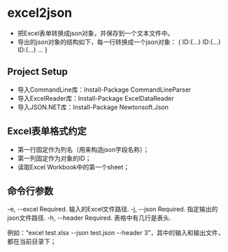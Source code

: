 excel2json
==========

- 把Excel表单转换成json对象，并保存到一个文本文件中。
- 导出的json对象的结构如下，每一行转换成一个json对象：
{
	ID:{...}
	ID:{...}
	ID:{...}
	...
}

Project Setup
-------------
  - 导入CommandLine库：Install-Package CommandLineParser
  - 导入ExcelReader库：Install-Package ExcelDataReader
  - 导入JSON.NET库：Install-Package Newtonsoft.Json

Excel表单格式约定
-----------------
  - 第一行固定作为列名（用来构造json字段名称）；
  - 第一列固定作为对象的ID；
  - 读取Excel Workbook中的第一个sheet；

命令行参数
---------
 -e, --excel     Required. 输入的Excel文件路径.
 -j, --json      Required. 指定输出的json文件路径.
 -h, --header    Required. 表格中有几行是表头.

例如：“excel test.xlsx --json test.json --header 3”，其中的输入和输出文件，都在当前目录下；